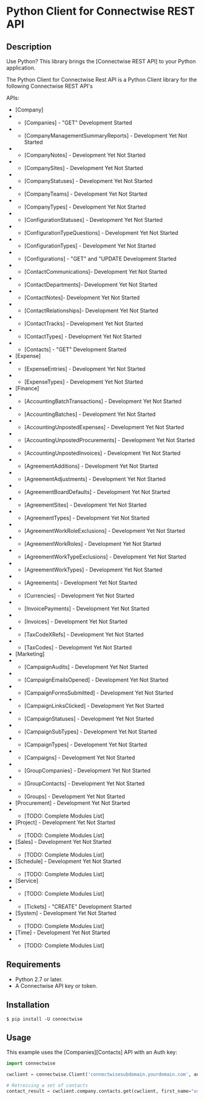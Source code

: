 Python Client for Connectwise REST API
======================================

## Description

Use Python? This library brings the [Connectwise REST API] to your Python application.

The Python Client for Connectwise Rest API is a Python Client library for the following Connectwise REST API's

APIs:

 - [Company]
 - - [Companies]  - "GET" Development Started
 - - [CompanyManagementSummaryReports] - Development Yet Not Started
 - - [CompanyNotes] - Development Yet Not Started
 - - [CompanySites] - Development Yet Not Started
 - - [CompanyStatuses] - Development Yet Not Started
 - - [CompanyTeams] - Development Yet Not Started
 - - [CompanyTypes] - Development Yet Not Started
 - - [ConfigurationStatuses] - Development Yet Not Started
 - - [ConfigurationTypeQuestions] - Development Yet Not Started
 - - [ConfigurationTypes] - Development Yet Not Started
 - - [Configurations] - "GET" and "UPDATE Development Started
 - - [ContactCommunications]- Development Yet Not Started
 - - [ContactDepartments]- Development Yet Not Started
 - - [ContactNotes]- Development Yet Not Started
 - - [ContactRelationships]- Development Yet Not Started
 - - [ContactTracks] - Development Yet Not Started
 - - [ContactTypes] - Development Yet Not Started
 - - [Contacts] - "GET" Development Started
 - [Expense]
 - - [ExpenseEntries] - Development Yet Not Started
 - - [ExpenseTypes] - Development Yet Not Started
 - [Finance]
 - - [AccountingBatchTransactions] - Development Yet Not Started
 - - [AccountingBatches] - Development Yet Not Started
 - - [AccountingUnpostedExpenses] - Development Yet Not Started
 - - [AccountingUnpostedProcurements] - Development Yet Not Started
 - - [AccountingUnpostedInvoices] - Development Yet Not Started
 - - [AgreementAdditions] - Development Yet Not Started
 - - [AgreementAdjustments] - Development Yet Not Started
 - - [AgreementBoardDefaults] - Development Yet Not Started
 - - [AgreementSites] - Development Yet Not Started
 - - [AgreementTypes] - Development Yet Not Started
 - - [AgreementWorkRoleExclusions] - Development Yet Not Started
 - - [AgreementWorkRoles] - Development Yet Not Started
 - - [AgreementWorkTypeExclusions] - Development Yet Not Started
 - - [AgreementWorkTypes] - Development Yet Not Started
 - - [Agreements] - Development Yet Not Started
 - - [Currencies] - Development Yet Not Started
 - - [InvoicePayments] - Development Yet Not Started
 - - [Invoices] - Development Yet Not Started
 - - [TaxCodeXRefs] - Development Yet Not Started
 - - [TaxCodes] - Development Yet Not Started
 - [Marketing]
 - - [CampaignAudits] - Development Yet Not Started
 - - [CampaignEmailsOpened] - Development Yet Not Started
 - - [CampaignFormsSubmitted] - Development Yet Not Started
 - - [CampaignLinksClicked] - Development Yet Not Started
 - - [CampaignStatuses] - Development Yet Not Started
 - - [CampaignSubTypes] - Development Yet Not Started
 - - [CampaignTypes] - Development Yet Not Started
 - - [Campaigns] - Development Yet Not Started
 - - [GroupCompanies] - Development Yet Not Started
 - - [GroupContacts] - Development Yet Not Started
 - - [Groups] - Development Yet Not Started
 - [Procurement] - Development Yet Not Started
 - - [TODO: Complete Modules List]
 - [Project] - Development Yet Not Started
 - - [TODO: Complete Modules List]
 - [Sales] - Development Yet Not Started
 - - [TODO: Complete Modules List]
 - [Schedule] - Development Yet Not Started
 - - [TODO: Complete Modules List]
 - [Service]
 - - [TODO: Complete Modules List]
 - - [Tickets] - "CREATE" Development Started
 - [System] - Development Yet Not Started
 - - [TODO: Complete Modules List]
 - [Time] - Development Yet Not Started
 - - [TODO: Complete Modules List]

## Requirements

 - Python 2.7 or later.
 - A Connectwise API key or token.
 
 ## Installation

    $ pip install -U connectwise
    
## Usage

This example uses the [Companies][Contacts] API with an Auth key:

```python
import connectwise

cwclient = connectwise.Client('connectwisesubdomain.yourdomain.com', auth_token="AAAAAAAAAAAAAAAAAAAAAAAAAAAAAAAAAAAAAAAAAAAAAAAAAA==")

# Retreiving a set of contacts
contact_result = cwclient.company.contacts.get(cwclient, first_name="userfirstname", company_identifier="CID")
```